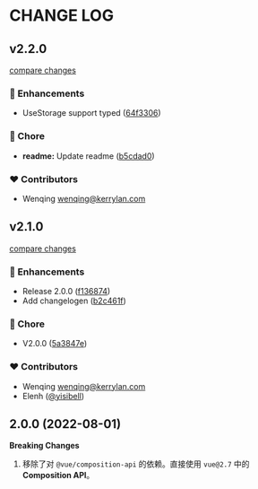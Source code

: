 # CHANGE LOG

## v2.2.0

[compare changes](https://github.com/yisibell/vue-use-toolkit/compare/v2.1.0...v2.2.0)


### 🚀 Enhancements

  - UseStorage support typed ([64f3306](https://github.com/yisibell/vue-use-toolkit/commit/64f3306))

### 🏡 Chore

  - **readme:** Update readme ([b5cdad0](https://github.com/yisibell/vue-use-toolkit/commit/b5cdad0))

### ❤️  Contributors

- Wenqing <wenqing@kerrylan.com>

## v2.1.0

[compare changes](https://github.com/yisibell/vue-use-toolkit/compare/v2.0.0...v2.1.0)


### 🚀 Enhancements

  - Release 2.0.0 ([f136874](https://github.com/yisibell/vue-use-toolkit/commit/f136874))
  - Add changelogen ([b2c461f](https://github.com/yisibell/vue-use-toolkit/commit/b2c461f))

### 🏡 Chore

  - V2.0.0 ([5a3847e](https://github.com/yisibell/vue-use-toolkit/commit/5a3847e))

### ❤️  Contributors

- Wenqing <wenqing@kerrylan.com>
- Elenh ([@yisibell](http://github.com/yisibell))

## 2.0.0 (2022-08-01)

**Breaking Changes**

1. 移除了对 `@vue/composition-api` 的依赖。直接使用 `vue@2.7` 中的 **Composition API**。